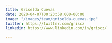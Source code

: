```yaml
---
title: Griselda Cuevas
date: 2020-04-07T00:23:58.000+00:00
image: "/images/team/griselda-cuevas.jpg"
twitter: https://twitter.com/griscz
linkedin: https://www.linkedin.com/in/griscz/

---
```

